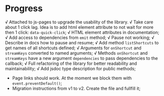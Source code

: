 # Progress

√ Attached to js-pages to upgrade the usability of the library.
√ Take care about 1 click lag. Idea is to add html element attribute to not wait for more then 1 click: `data-quick-click`;
√ HTML element attributes in documentation;
√ Add access to dependencies from `emit` method;
√ Pause not working;
√ Describe in  docs how to pause and resume;
√ Add method `listShortcuts` to get names of all shortcuts defined;
√ Arguments for `onShortcut` and `streamKeys` converted to named arguments;
√ Methods `onShortcut` and `streamKeys` have a new argument `dependencies` to pass dependencies to the callback;
√ Full refactoring of the library for better readability and maintainability;
√ Add jsdoc type description for public methods;
- Page links <a> should work. At the moment we block them with `event.preventDefault()`;
- Migration instructions from v1 to v2. Create the file and fullfill it;
